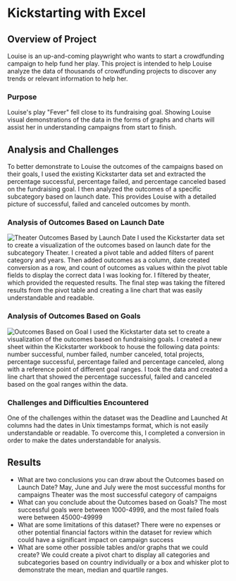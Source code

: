 # Kickstarting with Excel

## Overview of Project
Louise is an up-and-coming playwright who wants to start a crowdfunding campaign to help fund her play. This project is intended to help Louise analyze the data of thousands of crowdfunding projects to discover any trends or relevant information to help her. 
### Purpose
Louise's play "Fever" fell close to its fundraising goal. Showing Louise visual demonstrations of the data in the forms of graphs and charts will assist her in understanding campaigns from start to finish. 
## Analysis and Challenges
To better demonstrate to Louise the outcomes of the campaigns based on their goals, I used the existing Kickstarter data set and extracted the percentage successful, percentage failed, and percentage canceled based on the fundraising goal. 
I then analyzed the outcomes of a specific subcategory based on launch date. This provides Louise with a detailed picture of successful, failed and canceled outcomes by month. 
### Analysis of Outcomes Based on Launch Date
![Theater Outcomes Based by Launch Date](../../../Theater_Outcomes_vs_Launch.png)
I used the Kickstarter data set to create a visualization of the outcomes based on launch date for the subcategory Theater. I created a pivot table and added filters of parent category and years. Then added outcomes as a column, date created conversion as a row, and count of outcomes as values within the pivot table fields to display the correct data I was looking for. I filtered by theater, which provided the requested results. The final step was taking the filtered results from the pivot table and creating a line chart that was easily understandable and readable. 
### Analysis of Outcomes Based on Goals
![Outcomes Based on Goal](../../../Outcomes_vs_Goals.png)
I used the Kickstarter data set to create a visualization of the outcomes based on fundraising goals. I created a new sheet within the Kickstarter workbook to house the following data points: number successful, number failed, number canceled, total projects, percentage successful, percentage failed and percentage canceled, along with a reference point of different goal ranges. I took the data and created a line chart that showed the percentage successful, failed and canceled based on the goal ranges within the data.
### Challenges and Difficulties Encountered
One of the challenges within the dataset was the Deadline and Launched At columns had the dates in Unix timestamps format, which is not easily understandable or readable. To overcome this, I completed a conversion in order to make the dates understandable for analysis. 
## Results
- What are two conclusions you can draw about the Outcomes based on Launch Date?
May, June and July were the most successful months for campaigns
Theater was the most successful category of campaigns 
- What can you conclude about the Outcomes based on Goals?
The most successful goals were between 1000-4999, and the most failed foals were between 45000-49999
- What are some limitations of this dataset?
There were no expenses or other potential financial factors within the dataset for review which could have a significant impact on campaign success
- What are some other possible tables and/or graphs that we could create?
We could create a pivot chart to display all categories and subcategories based on country individually or a box and whisker plot to demonstrate the mean, median and quartile ranges. 